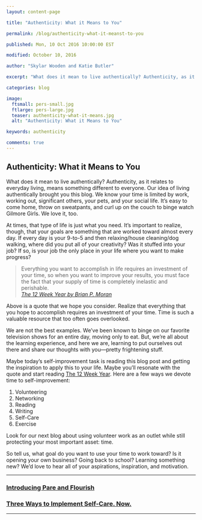```yaml
---
layout: content-page

title: "Authenticity: What it Means to You"

permalink: /blog/authenticity-what-it-meanst-to-you

published: Mon, 10 Oct 2016 10:00:00 EST

modified: October 10, 2016

author: "Skylar Wooden and Katie Butler"

excerpt: "What does it mean to live authentically? Authenticity, as it relates to everyday living, means something different to everyone. Our idea of living authentically brought you this blog."

categories: blog

image:
  ftsmall: pers-small.jpg
  ftlarge: pers-large.jpg
  teaser: authenticity-what-it-means.jpg
  alt: "Authenticity: What it Means to You"

keywords: authenticity

comments: true
---
```


## Authenticity: What it Means to You

What does it mean to live authentically? Authenticity, as it relates to everyday living, means something different to everyone. Our idea of living authentically brought you this blog. We know your time is limited by work, working out, significant others, your pets, and your social life. It’s easy to come home, throw on sweatpants, and curl up on the couch to binge watch Gilmore Girls. We love it, too. 

At times, that type of life is just what you need. It’s important to realize, though, that your goals are something that are worked toward almost every day. If every day is your 9-to-5 and then relaxing/house cleaning/dog walking, where did you put all of your creativity? Was it stuffed into your job? If so, is your job the only place in your life where you want to make progress? 

>Everything you want to accomplish in life requires an investment of your time, so when you want to improve your results, you must face the fact that your supply of time is completely inelastic and perishable. <br />
><cite><a href="{{site.url}}/resources/">The 12 Week Year by Brian P. Moran</a></cite>

Above is a quote that we hope you consider. Realize that everything that you hope to accomplish requires an investment of your time. Time is such a valuable resource that too often goes overlooked. 

We are not the best examples. We’ve been known to binge on our favorite television shows for an entire day, moving only to eat. But, we’re all about the learning experience, and here we are, learning to put ourselves out there and share our thoughts with you—pretty frightening stuff.

Maybe today’s self-improvement task is reading this blog post and getting the inspiration to apply this to your life. Maybe you’ll resonate with the quote and start reading <a href="{{site.url}}/resources/">The 12 Week Year</a>. Here are a few ways we devote time to self-improvement: 

1. Volunteering
2. Networking
3. Reading
4. Writing
5. Self-Care
6. Exercise

Look for our next blog about using volunteer work as an outlet while still protecting your most important asset: time.  

So tell us, what goal do you want to use your time to work toward? Is it opening your own business? Going back to school? Learning something new? We’d love to hear all of your aspirations, inspiration, and motivation.

<hr class="primary">

<div class="row"> <!-- "pagination" -->
	<div class="col-xs-6 paginate">
			<a href="{{site.url}}/personal-development/introducing-pare-and-flourish/">
				<div class="col-xs-12 arrow"><i class="fa fa-arrow-left" aria-hidden="true"></i></div>
				<div class="col-xs-12 text"><h3>Introducing Pare and Flourish</h3></div>		
			</a>
	</div>
	<div class="col-xs-6 paginate">
			<a href="{{site.url}}/personal-development/three-ways-to-implement-self-care-now/">
				<div class="col-xs-12 arrow"><i class="fa fa-arrow-right" aria-hidden="true"></i></div>
				<div class="col-xs-12 text"><h3>Three Ways to Implement Self-Care. Now.</h3></div>
			</a>
	</div>
</div> <!-- close "pagination" -->

<hr class="primary">